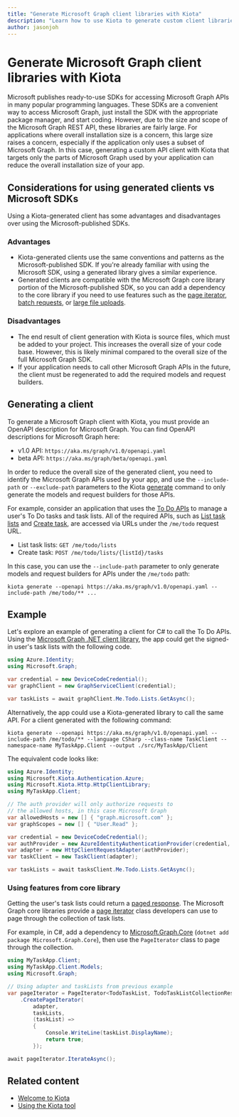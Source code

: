 ```yaml
---
title: "Generate Microsoft Graph client libraries with Kiota"
description: "Learn how to use Kiota to generate custom client libraries for Microsoft Graph."
author: jasonjoh
---
```


# Generate Microsoft Graph client libraries with Kiota

Microsoft publishes ready-to-use SDKs for accessing Microsoft Graph APIs in many popular programming languages. These SDKs are a convenient way to access Microsoft Graph, just install the SDK with the appropriate package manager, and start coding. However, due to the size and scope of the Microsoft Graph REST API, these libraries are fairly large. For applications where overall installation size is a concern, this large size raises a concern, especially if the application only uses a subset of Microsoft Graph. In this case, generating a custom API client with Kiota that targets only the parts of Microsoft Graph used by your application can reduce the overall installation size of your app.

## Considerations for using generated clients vs Microsoft SDKs

Using a Kiota-generated client has some advantages and disadvantages over using the Microsoft-published SDKs.

### Advantages

- Kiota-generated clients use the same conventions and patterns as the Microsoft-published SDK. If you're already familiar with using the Microsoft SDK, using a generated library gives a similar experience.
- Generated clients are compatible with the Microsoft Graph core library portion of the Microsoft-published SDK, so you can add a dependency to the core library if you need to use features such as the [page iterator](paging.md), [batch requests](batch-requests.md), or [large file uploads](large-file-upload.md).

### Disadvantages

- The end result of client generation with Kiota is source files, which must be added to your project. This increases the overall size of your code base. However, this is likely minimal compared to the overall size of the full Microsoft Graph SDK.
- If your application needs to call other Microsoft Graph APIs in the future, the client must be regenerated to add the required models and request builders.

## Generating a client

To generate a Microsoft Graph client with Kiota, you must provide an OpenAPI description for Microsoft Graph. You can find OpenAPI descriptions for Microsoft Graph here:

- v1.0 API: `https://aka.ms/graph/v1.0/openapi.yaml`
- beta API: `https://aka.ms/graph/beta/openapi.yaml`

In order to reduce the overall size of the generated client, you need to identify the Microsoft Graph APIs used by your app, and use the `--include-path` or `--exclude-path` parameters to the Kiota [generate](/openapi/kiota/using#client-generation) command to only generate the models and request builders for those APIs.

For example, consider an application that uses the [To Do APIs](/graph/api/resources/todo-overview) to manage a user's To Do tasks and task lists. All of the required APIs, such as [List task lists](/graph/api/todo-list-lists) and [Create task](/graph/api/todotasklist-post-tasks), are accessed via URLs under the `/me/todo` request URL.

- List task lists: `GET /me/todo/lists`
- Create task: `POST /me/todo/lists/{listId}/tasks`

In this case, you can use the `--include-path` parameter to only generate models and request builders for APIs under the `/me/todo` path:

```dotnetcli
kiota generate --openapi https://aka.ms/graph/v1.0/openapi.yaml --include-path /me/todo/** ...
```

## Example

Let's explore an example of generating a client for C# to call the To Do APIs. Using the [Microsoft Graph .NET client library](https://github.com/microsoftgraph/msgraph-sdk-dotnet), the app could get the signed-in user's task lists with the following code.

```csharp
using Azure.Identity;
using Microsoft.Graph;

var credential = new DeviceCodeCredential();
var graphClient = new GraphServiceClient(credential);

var taskLists = await graphClient.Me.Todo.Lists.GetAsync();
```

Alternatively, the app could use a Kiota-generated library to call the same API. For a client generated with the following command:

```dotnetcli
kiota generate --openapi https://aka.ms/graph/v1.0/openapi.yaml --include-path /me/todo/** --language CSharp --class-name TaskClient --namespace-name MyTaskApp.Client --output ./src/MyTaskApp/Client
```

The equivalent code looks like:

```csharp
using Azure.Identity;
using Microsoft.Kiota.Authentication.Azure;
using Microsoft.Kiota.Http.HttpClientLibrary;
using MyTaskApp.Client;

// The auth provider will only authorize requests to
// the allowed hosts, in this case Microsoft Graph
var allowedHosts = new [] { "graph.microsoft.com" };
var graphScopes = new [] { "User.Read" };

var credential = new DeviceCodeCredential();
var authProvider = new AzureIdentityAuthenticationProvider(credential, allowedHosts, scopes: graphScopes);
var adapter = new HttpClientRequestAdapter(authProvider);
var taskClient = new TaskClient(adapter);

var taskLists = await tasksClient.Me.Todo.Lists.GetAsync();
```

### Using features from core library

Getting the user's task lists could return a [paged response](../paging.md). The Microsoft Graph core libraries provide a [page iterator](paging.md) class developers can use to page through the collection of task lists.

For example, in C#, add a dependency to [Microsoft.Graph.Core](https://github.com/microsoftgraph/msgraph-sdk-dotnet-core) (`dotnet add package Microsoft.Graph.Core`), then use the `PageIterator` class to page through the collection.

```csharp
using MyTaskApp.Client;
using MyTaskApp.Client.Models;
using Microsoft.Graph;

// Using adapter and taskLists from previous example
var pageIterator = PageIterator<TodoTaskList, TodoTaskListCollectionResponse>
    .CreatePageIterator(
        adapter,
        taskLists,
        (taskList) =>
        {
            Console.WriteLine(taskList.DisplayName);
            return true;
        });

await pageIterator.IterateAsync();
```

## Related content

- [Welcome to Kiota](/openapi/kiota/overview)
- [Using the Kiota tool](/openapi/kiota/using)
